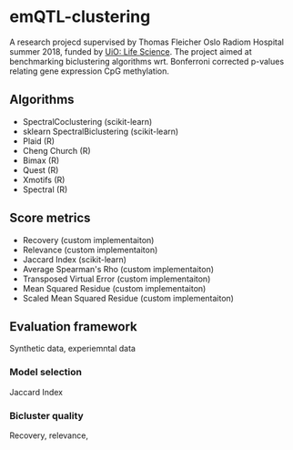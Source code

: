 # emQTL-clustering
A research projecd supervised by Thomas Fleicher Oslo Radiom Hospital summer 2018, funded by [UiO: Life Science](https://www.uio.no/english/research/strategic-research-areas/life-science/). The project aimed at benchmarking biclustering algorithms wrt. Bonferroni corrected p-values relating gene expression CpG methylation. 

## Algorithms
* SpectralCoclustering (scikit-learn)
* sklearn SpectralBiclustering (scikit-learn)
* Plaid (R)
* Cheng Church (R)
* Bimax (R)
* Quest (R)
* Xmotifs (R)
* Spectral (R)

## Score metrics
* Recovery (custom implementaiton)
* Relevance (custom implementaiton)
* Jaccard Index (scikit-learn)
* Average Spearman's Rho (custom implementaiton)
* Transposed Virtual Error (custom implementaiton)
* Mean Squared Residue (custom implementaiton)
* Scaled Mean Squared Residue (custom implementaiton)

## Evaluation framework
Synthetic data, experiemntal data

### Model selection
Jaccard Index

### Bicluster quality
Recovery, relevance,
